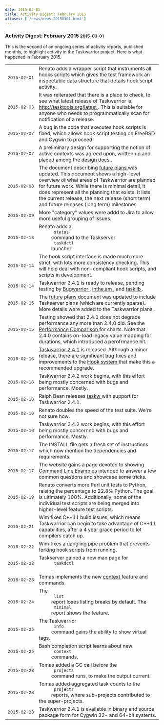 ```yaml
---
date: 2015-03-01
title: Activity Digest: February 2015
aliases: ['/news/news.20150301.html']
---
```

<div class="col-md-8 main">
 <div class="row">
  <h3>
   Activity Digest: February 2015
   <small>
    2015-03-01
   </small>
  </h3>
  <p>
   This is the second of an ongoing series of activity reports,
            published monthly, to highlight activity in the Taskwarrior
            project. Here is what happened in February 2015.
  </p>
  <table class="table table-striped table-compact">
   <tr>
    <td style="white-space: nowrap;">
     <small>
      2015-02-01
     </small>
    </td>
    <td>
     Renato adds a wrapper script that instruments all hooks scripts
                which gives the test framework an inspectable data structure
                that details hook script activity.
    </td>
   </tr>
   <tr>
    <td>
     <small>
      2015-02-03
     </small>
    </td>
    <td>
     It was reiterated that there is a place to check, to see what
                latest release of Taskwarrior is:
     <a href="http://tasktools.org/latest">
      http://tasktools.org/latest
     </a>
     .
                This is suitable for anyone who needs to programmatically scan
                for notification of a release.
    </td>
   </tr>
   <tr>
    <td>
     <small>
      2015-02-07
     </small>
    </td>
    <td>
     A bug in the code that executes hook scripts is fixed, which
                allows hook script testing on FreeBSD and Cygwin to proceed.
    </td>
   </tr>
   <tr>
    <td>
     <small>
      2015-02-07
     </small>
    </td>
    <td>
     A preliminary design for supporting the notion of active
                contexts was agreed upon, written up and placed among the
     <a href="http://taskwarrior.org/docs/design/index.html">
      design docs
     </a>
     .
    </td>
   </tr>
   <tr>
    <td>
     <small>
      2015-02-08
     </small>
    </td>
    <td>
     The document describing
     <a href="http://taskwarrior.org/docs/design/plans.html">
      future plans
     </a>
     was updated. This document shows a high-level overview of what
                areas of Taskwarrior are planned for future work. While there is
                minimal detail, it does represent all the planning that exists.
                It lists the current release, the next release (short term) and
                future releases (long term) milestones.
    </td>
   </tr>
   <tr>
    <td>
     <small>
      2015-02-09
     </small>
    </td>
    <td>
     More "category" values were addd to Jira to allow more useful
                grouping of issues.
    </td>
   </tr>
   <tr>
    <td>
     <small>
      2015-02-13
     </small>
    </td>
    <td>
     Renato adds a
     <code>
      status
     </code>
     command to the
                Taskserver
     <code>
      taskdctl
     </code>
     launcher.
    </td>
   </tr>
   <tr>
    <td>
     <small>
      2015-02-14
     </small>
    </td>
    <td>
     The hook script interface is made much more strict, with lots
                more consistency checking. This will help deal with non-compliant
                hook scripts, and scripts in development.
    </td>
   </tr>
   <tr>
    <td>
     <small>
      2015-02-14
     </small>
    </td>
    <td>
     Taskwarrior 2.4.1 is ready to release, pending testing by
     <a href="https://github.com/ralphbean/bugwarrior">
      Bugwarrior
     </a>
     ,
     <a href="https://inthe.am/about">
      inthe.am
     </a>
     , and
     <a href="https://github.com/tbabej/tasklib">
      tasklib
     </a>
     .
    </td>
   </tr>
   <tr>
    <td>
     <small>
      2015-02-15
     </small>
    </td>
    <td>
     The
     <a href="http://taskwarrior.org/docs/design/plans.html">
      future plans
     </a>
     document was updated to include Taskserver plans (which are
                currently sparse).  More details were added to the Taskwarrior
                plans.
    </td>
   </tr>
   <tr>
    <td>
     <small>
      2015-02-15
     </small>
    </td>
    <td>
     Testing showed that 2.4.1 does not degrade performance any more
                than 2.4.0 did.
                See the
     <a href="http://tasktools.org/projects/performance.html">
      Performance Comparison
     </a>
     for charts.
                Note that 2.4.0 contains on-load legacy value mapping for
                durations, which introduced a perofrmance hit.
    </td>
   </tr>
   <tr>
    <td>
     <small>
      2015-02-16
     </small>
    </td>
    <td>
     <a href="/download/task-latest.tar.gz">
      Taskwarrior 2.4.1
     </a>
     is released. Although a minor release, there are significant bug
                fixes and improvements to the
     <a href="/docs/design/hooks.html">
      Hook system
     </a>
     that make this
                a recommended upgrade.
    </td>
   </tr>
   <tr>
    <td>
     <small>
      2015-02-16
     </small>
    </td>
    <td>
     Taskwarrior 2.4.2 work begins, with this effort being mostly
                concerned with bugs and performance.  Mostly.
    </td>
   </tr>
   <tr>
    <td>
     <small>
      2015-02-16
     </small>
    </td>
    <td>
     Ralph Bean releases
     <a href="https://pypi.python.org/pypi/taskw">
      taskw
     </a>
     with support for Taskwarrior 2.4.1.
    </td>
   </tr>
   <tr>
    <td>
     <small>
      2015-02-16
     </small>
    </td>
    <td>
     Renato doubles the speed of the test suite. We're not sure how.
    </td>
   </tr>
   <tr>
    <td>
     <small>
      2015-02-16
     </small>
    </td>
    <td>
     Taskwarrior 2.4.2 work begins, with this effort being mostly
                concerned with bugs and performance.  Mostly.
    </td>
   </tr>
   <tr>
    <td>
     <small>
      2015-02-17
     </small>
    </td>
    <td>
     The INSTALL file gets a fresh set of instructions which now
                mention the dependencies and requirements.
    </td>
   </tr>
   <tr>
    <td>
     <small>
      2015-02-17
     </small>
    </td>
    <td>
     The website gains a page devoted to showing
     <a href="/docs/examples.html">
      Command Line Examples
     </a>
     intended to answer a few common questions and showcase
                some tricks.
    </td>
   </tr>
   <tr>
    <td>
     <small>
      2015-02-19
     </small>
    </td>
    <td>
     Renato converts more Perl unit tests to Python, raising the
                percentage to 22.8% Python. The goal is ultimately 100%.
                Additionally, some of the individual test scripts are being
                merged into higher-level feature test scripts.
    </td>
   </tr>
   <tr>
    <td>
     <small>
      2015-02-21
     </small>
    </td>
    <td>
     Wim fixes C++11 build issues, which means Taskwarrior can
                begin to take advantage of C++11 capabilities, after a 4 year
                grace period to let compilers catch up.
    </td>
   </tr>
   <tr>
    <td>
     <small>
      2015-02-22
     </small>
    </td>
    <td>
     Wim fixes a dangling pipe problem that prevents forking hook
                scripts from running.
    </td>
   </tr>
   <tr>
    <td>
     <small>
      2015-02-22
     </small>
    </td>
    <td>
     Taskserver gained a new man page for
     <code>
      taskdctl
     </code>
     .
    </td>
   </tr>
   <tr>
    <td>
     <small>
      2015-02-23
     </small>
    </td>
    <td>
     Tomas implements the new
     <a href="/docs/design/context.html">
      context
     </a>
     feature and commands.
    </td>
   </tr>
   <tr>
    <td>
     <small>
      2015-02-24
     </small>
    </td>
    <td>
     The
     <code>
      list
     </code>
     report loses listing breaks by default.
                The
     <code>
      minimal
     </code>
     report shows the feature.
    </td>
   </tr>
   <tr>
    <td>
     <small>
      2015-02-25
     </small>
    </td>
    <td>
     The Taskwarrior
     <code>
      info
     </code>
     command gains the ability to
                show virtual tags.
    </td>
   </tr>
   <tr>
    <td>
     <small>
      2015-02-25
     </small>
    </td>
    <td>
     Bash completion script learns about new
     <code>
      context
     </code>
     commands.
    </td>
   </tr>
   <tr>
    <td>
     <small>
      2015-02-28
     </small>
    </td>
    <td>
     Tomas added a GC call before the
     <code>
      projects
     </code>
     command
                runs, to make the output current.
    </td>
   </tr>
   <tr>
    <td>
     <small>
      2015-02-28
     </small>
    </td>
    <td>
     Tomas added aggregated task counts to the
     <code>
      projects
     </code>
     reports, where sub-projects contributed to the super-projects.
    </td>
   </tr>
   <tr>
    <td>
     <small>
      2015-02-28
     </small>
    </td>
    <td>
     Taskwarrior 2.4.1 is available in binary and source package
                form for Cygwin 32- and 64-bit systems.
    </td>
   </tr>
   <!--
            <tr>
              <td><small>2015-02-01</small></td>
              <td>
              </td>
            </tr>

            <tr>
              <td><small>2015-02-01</small></td>
              <td>
              </td>
            </tr>

            <tr>
              <td><small>2015-02-01</small></td>
              <td>
              </td>
            </tr>
-->
  </table>
  <br/>
  <br/>
 </div>
</div>


